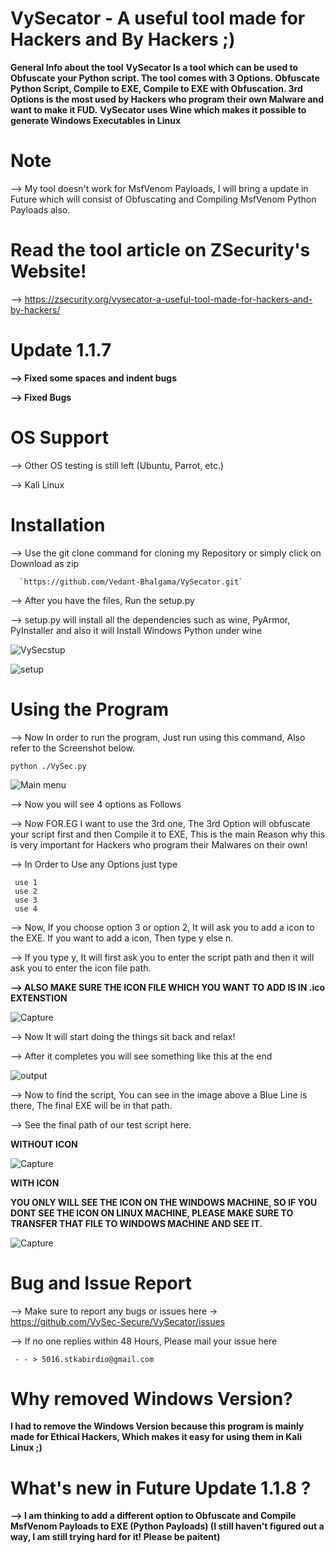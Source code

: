 # VySecator - A useful tool made for Hackers and By Hackers ;)
**General Info about the tool**
**VySecator Is a tool which can be used to Obfuscate your Python script. The tool comes with 3 Options. Obfuscate Python Script, Compile to EXE, Compile to EXE with Obfuscation.
3rd Options is the most used by Hackers who program their own Malware and want to make it FUD.**
**VySecator uses Wine which makes it possible to generate Windows Executables in Linux**

# Note 

--> My tool doesn't work for MsfVenom Payloads, I will bring a update in Future which will consist of Obfuscating and Compiling MsfVenom Python Payloads also.

# Read the tool article on ZSecurity's Website!

--> https://zsecurity.org/vysecator-a-useful-tool-made-for-hackers-and-by-hackers/


# Update 1.1.7

**--> Fixed some spaces and indent bugs**

**--> Fixed Bugs**

# OS Support

--> Other OS testing is still left (Ubuntu, Parrot, etc.)

--> Kali Linux

 
# Installation
 --> Use the git clone command for cloning my Repository or simply click on Download as zip
 
      `https://github.com/Vedant-Bhalgama/VySecator.git`
      
     
--> After you have the files, Run the setup.py

--> setup.py will install all the dependencies such as wine, PyArmor, PyInstaller and also it will Install Windows Python under wine

![VySecstup](https://user-images.githubusercontent.com/67494275/88782304-0c0cce00-d1ab-11ea-9015-0bfa077022dc.PNG)

![setup](https://user-images.githubusercontent.com/67494275/88782577-6148df80-d1ab-11ea-9627-d008c1aa2f0e.PNG)


# Using the Program
 --> Now In order to run the program, Just run using this command, Also refer to the Screenshot below.
 
 `python ./VySec.py`
 
![Main menu](https://user-images.githubusercontent.com/67494275/88782664-77ef3680-d1ab-11ea-894e-8db597bcdb4d.PNG)

 --> Now you will see 4 options as Follows
 
 --> Now FOR.EG I want to use the 3rd one, The 3rd Option will obfuscate your script first and then Compile it to EXE,
     This is the main Reason why this is very important for Hackers who program their Malwares on their own!
     
 --> In Order to Use any Options just type
 
     use 1
     use 2
     use 3
     use 4
     
 
 --> Now, If you choose option 3 or option 2, It will ask you to add a icon to the EXE. If you want to add a icon, Then type y else n.
 
 --> If you type y, It will first ask you to enter the script path and then it will ask you to enter the icon file path.
 
 **--> ALSO MAKE SURE THE ICON FILE WHICH YOU WANT TO ADD IS IN .ico EXTENSTION**
 
 
![Capture](https://user-images.githubusercontent.com/67494275/89103181-7d5bb380-d42d-11ea-822c-43c0ea074494.PNG)


 --> Now It will start doing the things sit back and relax!
 
 --> After it completes you will see something like this at the end
 
![output](https://user-images.githubusercontent.com/67494275/88783625-a4f01900-d1ac-11ea-845b-daed3b024380.png)
 
--> Now to find the script, You can see in the image above a Blue Line is there, The final EXE will be in that path.

--> See the final path of our test script here.

**WITHOUT ICON**

![Capture](https://user-images.githubusercontent.com/67494275/88783271-30b57580-d1ac-11ea-8e50-137a77c39853.PNG)

**WITH ICON**

**YOU ONLY WILL SEE THE ICON ON THE WINDOWS MACHINE, SO IF YOU DONT SEE THE ICON ON LINUX MACHINE, PLEASE MAKE SURE TO TRANSFER THAT FILE TO WINDOWS MACHINE AND SEE IT.**


![Capture](https://user-images.githubusercontent.com/67494275/89103253-04a92700-d42e-11ea-8872-2edc06411e34.PNG)


# Bug and Issue Report
 --> Make sure to report any bugs or issues here -> https://github.com/VySec-Secure/VySecator/issues
 
 --> If no one replies within 48 Hours, Please mail your issue here 

     - - > 5016.stkabirdio@gmail.com
 

# Why removed Windows Version?

**I had to remove the Windows Version because this program is mainly made for Ethical Hackers, 
Which makes it easy for using them in Kali Linux ;)**
      
# What's new in Future Update 1.1.8 ?

**--> I am thinking to add a different option to Obfuscate and Compile MsfVenom Payloads to EXE (Python Payloads) (I still haven't figured out a way, I am still trying hard for it! Please be paitent)**
      
